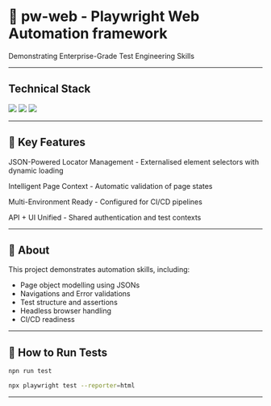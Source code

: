 # 🚀 pw-web - Playwright Web Automation framework

Demonstrating Enterprise-Grade Test Engineering Skills

---
## Technical Stack

<img src="https://img.shields.io/badge/Playwright-2E3A8C?logo=playwright">

<img src="https://img.shields.io/badge/JavaScript-ES6+-F7DF1E">

<img src="https://img.shields.io/badge/CI/CD-GitHub_Actions-2088FF">

---

## 🌟 Key Features

JSON-Powered Locator Management - Externalised element selectors with dynamic loading

Intelligent Page Context - Automatic validation of page states

Multi-Environment Ready - Configured for CI/CD pipelines

API + UI Unified - Shared authentication and test contexts

---

## 📌 About

This project demonstrates automation skills, including:
- Page object modelling using JSONs
- Navigations and Error validations
- Test structure and assertions
- Headless browser handling
- CI/CD readiness

---

## 🧪 How to Run Tests
```bash
npn run test
```

```bash
npx playwright test --reporter=html
```
---
